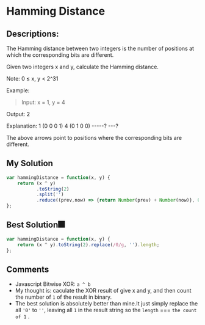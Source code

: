 # Hamming Distance

## Descriptions: 
The Hamming distance between two integers is the number of positions at which the corresponding bits are different.

Given two integers x and y, calculate the Hamming distance.

Note:
0 ≤ x, y < 2^31

Example: 
>Input: x = 1, y = 4
>
Output: 2
>
Explanation:
1   (0 0 0 1)
4   (0 1 0 0)
-----? ---?
>
The above arrows point to positions where the corresponding bits are different.

## My Solution
```javascript
var hammingDistance = function(x, y) {
    return (x ^ y)
           .toString(2)
           .split('')
           .reduce((prev,now) => {return Number(prev) + Number(now)}, 0)
};
```

## Best Solution🎆
```javascript
var hammingDistance = function(x, y) {
    return (x ^ y).toString(2).replace(/0/g, '').length;
};
```

## Comments
- Javascript Bitwise XOR: `a ^ b`
- My thought is: caculate the XOR result of give x and y, and then count the number of `1` of the result in binary.
- The best solution is absolutely better than mine.It just simply replace the all `'0'` to `''`, leaving all `1` in the result string so the `length` === `the count of 1` .




